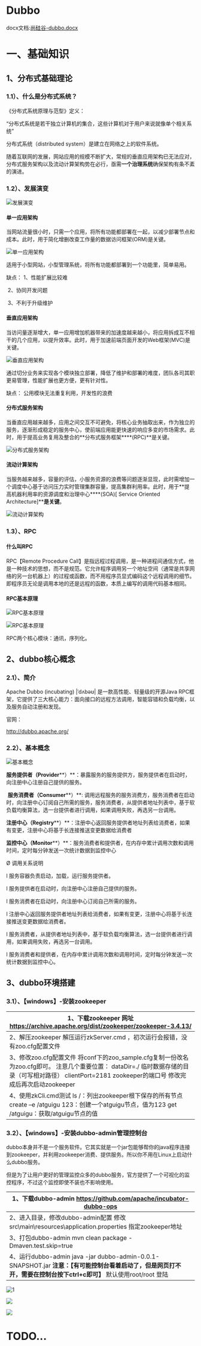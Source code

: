 # Dubbo  

docx文档:[尚硅谷-dubbo.docx](/construct/dubbo/尚硅谷-dubbo.docx)

# 一、基础知识

## 1、分布式基础理论

### 1.1）、什么是分布式系统？

《分布式系统原理与范型》定义：

“分布式系统是若干独立计算机的集合，这些计算机对于用户来说就像单个相关系统”

分布式系统（distributed system）是建立在网络之上的软件系统。

 

随着互联网的发展，网站应用的规模不断扩大，常规的垂直应用架构已无法应对，分布式服务架构以及流动计算架构势在必行，亟需**一个治理系统**确保架构有条不紊的演进。

### 1.2）、发展演变

![发展演变](/construct/dubbo/1.jpg)​                                                  

 

#### 单一应用架构

当网站流量很小时，只需一个应用，将所有功能都部署在一起，以减少部署节点和成本。此时，用于简化增删改查工作量的数据访问框架(ORM)是关键。

   ![单一应用架构](/construct/dubbo/2.png)

适用于小型网站，小型管理系统，将所有功能都部署到一个功能里，简单易用。

缺点： 1、性能扩展比较难 

​       2、协同开发问题

​       3、不利于升级维护

 

#### 垂直应用架构

当访问量逐渐增大，单一应用增加机器带来的加速度越来越小，将应用拆成互不相干的几个应用，以提升效率。此时，用于加速前端页面开发的Web框架(MVC)是关键。

![垂直应用架构](/construct/dubbo/3.png)   

通过切分业务来实现各个模块独立部署，降低了维护和部署的难度，团队各司其职更易管理，性能扩展也更方便，更有针对性。

缺点： 公用模块无法重复利用，开发性的浪费

#### 分布式服务架构

当垂直应用越来越多，应用之间交互不可避免，将核心业务抽取出来，作为独立的服务，逐渐形成稳定的服务中心，使前端应用能更快速的响应多变的市场需求。此时，用于提高业务复用及整合的**分布式服务框架****(RPC)**是关键。

![分布式服务架构](/construct/dubbo/4.png)   

 

#### 流动计算架构

当服务越来越多，容量的评估，小服务资源的浪费等问题逐渐显现，此时需增加一个调度中心基于访问压力实时管理集群容量，提高集群利用率。此时，用于**提高机器利用率的资源调度和治理中心****(SOA)[ Service Oriented Architecture]****是关键**。

![流动计算架构](/construct/dubbo/5.png)   

### 1.3）、RPC

#### 什么叫RPC

RPC【Remote Procedure Call】是指远程过程调用，是一种进程间通信方式，他是一种技术的思想，而不是规范。它允许程序调用另一个地址空间（通常是共享网络的另一台机器上）的过程或函数，而不用程序员显式编码这个远程调用的细节。即程序员无论是调用本地的还是远程的函数，本质上编写的调用代码基本相同。

#### RPC基本原理

![RPC基本原理](/construct/dubbo/6.png)   

   ![RPC基本原理](/construct/dubbo/7.png)

RPC两个核心模块：通讯，序列化。

 

## 2、dubbo核心概念

### 2.1）、简介

Apache Dubbo (incubating) |ˈdʌbəʊ| 是一款高性能、轻量级的开源Java RPC框架，它提供了三大核心能力：面向接口的远程方法调用，智能容错和负载均衡，以及服务自动注册和发现。

官网：

<http://dubbo.apache.org/>

### 2.2）、基本概念

 ![基本概念](/construct/dubbo/8.png)  

**服务提供者（Provider****）**：暴露服务的服务提供方，服务提供者在启动时，向注册中心注册自己提供的服务。

​         **服务消费者（Consumer****）**: 调用远程服务的服务消费方，服务消费者在启动时，向注册中心订阅自己所需的服务，服务消费者，从提供者地址列表中，基于软负载均衡算法，选一台提供者进行调用，如果调用失败，再选另一台调用。

​         **注册中心（Registry****）**：注册中心返回服务提供者地址列表给消费者，如果有变更，注册中心将基于长连接推送变更数据给消费者

​         **监控中心（Monitor****）**：服务消费者和提供者，在内存中累计调用次数和调用时间，定时每分钟发送一次统计数据到监控中心

Ø  调用关系说明

l  服务容器负责启动，加载，运行服务提供者。

l  服务提供者在启动时，向注册中心注册自己提供的服务。

l  服务消费者在启动时，向注册中心订阅自己所需的服务。

l  注册中心返回服务提供者地址列表给消费者，如果有变更，注册中心将基于长连接推送变更数据给消费者。

l  服务消费者，从提供者地址列表中，基于软负载均衡算法，选一台提供者进行调用，如果调用失败，再选另一台调用。

l  服务消费者和提供者，在内存中累计调用次数和调用时间，定时每分钟发送一次统计数据到监控中心。

## 3、dubbo环境搭建

### 3.1）、【windows】-安装zookeeper

| 1、下载zookeeper   网址 <https://archive.apache.org/dist/zookeeper/zookeeper-3.4.13/> |
| ------------------------------------------------------------ |
| 2、解压zookeeper   解压运行zkServer.cmd ，初次运行会报错，没有zoo.cfg配置文件 |
| 3、修改zoo.cfg配置文件   将conf下的zoo_sample.cfg复制一份改名为zoo.cfg即可。   注意几个重要位置：   dataDir=./   临时数据存储的目录（可写相对路径）   clientPort=2181     zookeeper的端口号   修改完成后再次启动zookeeper |
| 4、使用zkCli.cmd测试   ls /：列出zookeeper根下保存的所有节点   create –e /atguigu 123：创建一个atguigu节点，值为123   get /atguigu：获取/atguigu节点的值 |

 

### 3.2）、【windows】-安装dubbo-admin管理控制台

dubbo本身并不是一个服务软件。它其实就是一个jar包能够帮你的java程序连接到zookeeper，并利用zookeeper消费、提供服务。所以你不用在Linux上启动什么dubbo服务。

但是为了让用户更好的管理监控众多的dubbo服务，官方提供了一个可视化的监控程序，不过这个监控即使不装也不影响使用。

| 1、下载dubbo-admin   <https://github.com/apache/incubator-dubbo-ops> |
| ------------------------------------------------------------ |
| 2、进入目录，修改dubbo-admin配置   修改 src\main\resources\application.properties 指定zookeeper地址 |
| 3、打包dubbo-admin   mvn clean package -Dmaven.test.skip=true |
| 4、运行dubbo-admin   java -jar dubbo-admin-0.0.1-SNAPSHOT.jar   **注意：【有可能控制台看着启动了，但是网页打不开，需要在控制台按下****ctrl+c****即可】**   默认使用root/root 登陆 |

 ![1](/construct/dubbo/9.png)

 ![](/construct/dubbo/10.png)

 ![](/construct/dubbo/11.png)

# TODO...



   

 